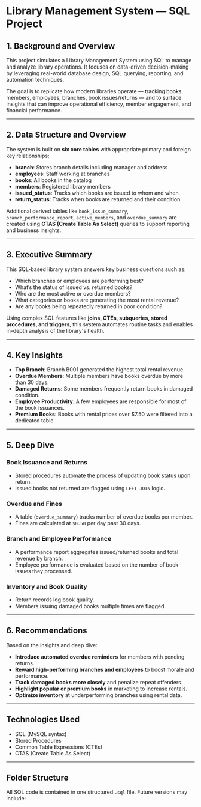 # Library Management System — SQL Project

## 1. Background and Overview

This project simulates a Library Management System using SQL to manage and analyze library operations. It focuses on data-driven decision-making by leveraging real-world database design, SQL querying, reporting, and automation techniques.

The goal is to replicate how modern libraries operate — tracking books, members, employees, branches, book issues/returns — and to surface insights that can improve operational efficiency, member engagement, and financial performance.

---

## 2. Data Structure and Overview

The system is built on **six core tables** with appropriate primary and foreign key relationships:

- **branch**: Stores branch details including manager and address  
- **employees**: Staff working at branches  
- **books**: All books in the catalog  
- **members**: Registered library members  
- **issued_status**: Tracks which books are issued to whom and when  
- **return_status**: Tracks when books are returned and their condition  

Additional derived tables like `book_issue_summary`, `branch_performance_report`, `active_members`, and `overdue_summary` are created using **CTAS (Create Table As Select)** queries to support reporting and business insights.

---

## 3. Executive Summary

This SQL-based library system answers key business questions such as:

- Which branches or employees are performing best?
- What’s the status of issued vs. returned books?
- Who are the most active or overdue members?
- What categories or books are generating the most rental revenue?
- Are any books being repeatedly returned in poor condition?

Using complex SQL features like **joins, CTEs, subqueries, stored procedures, and triggers**, this system automates routine tasks and enables in-depth analysis of the library's health.

---

## 4. Key Insights

- **Top Branch**: Branch B001 generated the highest total rental revenue.
- **Overdue Members**: Multiple members have books overdue by more than 30 days.
- **Damaged Returns**: Some members frequently return books in damaged condition.
- **Employee Productivity**: A few employees are responsible for most of the book issuances.
- **Premium Books**: Books with rental prices over $7.50 were filtered into a dedicated table.

---

## 5. Deep Dive

### Book Issuance and Returns
- Stored procedures automate the process of updating book status upon return.
- Issued books not returned are flagged using `LEFT JOIN` logic.
  
### Overdue and Fines
- A table (`overdue_summary`) tracks number of overdue books per member.
- Fines are calculated at `$0.50` per day past 30 days.
  
### Branch and Employee Performance
- A performance report aggregates issued/returned books and total revenue by branch.
- Employee performance is evaluated based on the number of book issues they processed.

### Inventory and Book Quality
- Return records log book quality.
- Members issuing damaged books multiple times are flagged.

---

## 6. Recommendations

Based on the insights and deep dive:

- **Introduce automated overdue reminders** for members with pending returns.
- **Reward high-performing branches and employees** to boost morale and performance.
- **Track damaged books more closely** and penalize repeat offenders.
- **Highlight popular or premium books** in marketing to increase rentals.
- **Optimize inventory** at underperforming branches using rental data.

---

## Technologies Used

- SQL (MySQL syntax)
- Stored Procedures
- Common Table Expressions (CTEs)
- CTAS (Create Table As Select)

---

## Folder Structure

All SQL code is contained in one structured `.sql` file. Future versions may include:


